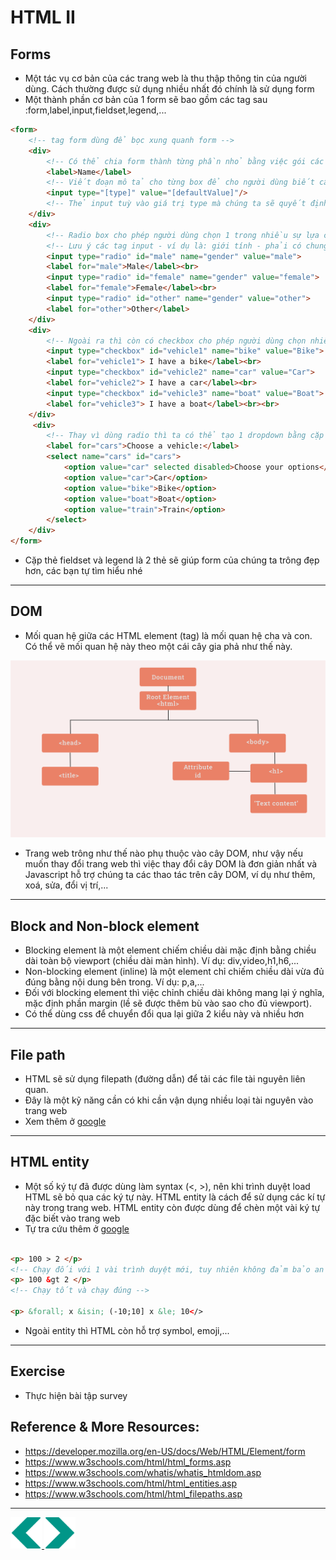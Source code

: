 # HTML II
## Forms
- Một tác vụ cơ bản của các trang web là thu thập thông tin của người dùng. Cách thường được sử dụng nhiều nhất đó chính là sử dụng form
- Một thành phần cơ bản của 1 form sẽ bao gồm các tag sau :form,label,input,fieldset,legend,...
```html
<form>
    <!-- tag form dùng để bọc xung quanh form -->
    <div>
        <!-- Có thể chia form thành từng phần nhỏ bằng việc gói các phần vào tag div (dễ sử dụng flex box) -->
        <label>Name</label>
        <!-- Viết đoạn mô tả cho từng box để cho người dùng biết cần phải nhập gì -->
        <input type="[type]" value="[defaultValue]"/>
        <!-- Thẻ input tuỳ vào giá trị type mà chúng ta sẽ quyết định loại hình dạng, thông thường thì sẽ là một ô nhập text , value là giá trị định sẵn, placeholder là dòng chữ xám khi bạn nhập gì đó thì dòng chữ đó sẽ biến mất. Nếu type là button/submit nên có giá trị value là từ hiển thị ở trên nút -->
    </div>
    <div>
        <!-- Radio box cho phép người dùng chọn 1 trong nhiều sự lựa chọn -->
        <!-- Lưu ý các tag input - ví dụ là: giới tính - phải có chung giá trị của thuộc tính name. Như vậy user sẽ chỉ chọn được 1 trong nhiều. -->
        <input type="radio" id="male" name="gender" value="male">
        <label for="male">Male</label><br>
        <input type="radio" id="female" name="gender" value="female">
        <label for="female">Female</label><br>
        <input type="radio" id="other" name="gender" value="other">
        <label for="other">Other</label>
    </div>
    <div>
        <!-- Ngoài ra thì còn có checkbox cho phép người dùng chọn nhiều hơn 1  -->
        <input type="checkbox" id="vehicle1" name="bike" value="Bike">
        <label for="vehicle1"> I have a bike</label><br>
        <input type="checkbox" id="vehicle2" name="car" value="Car">
        <label for="vehicle2"> I have a car</label><br>
        <input type="checkbox" id="vehicle3" name="boat" value="Boat">
        <label for="vehicle3"> I have a boat</label><br><br>
    </div>
     <div>
        <!-- Thay vì dùng radio thì ta có thể tạo 1 dropdown bằng cặp thẻ select và option  -->
        <label for="cars">Choose a vehicle:</label>
        <select name="cars" id="cars">
            <option value="car" selected disabled>Choose your options</option>
            <option value="car">Car</option>
            <option value="bike">Bike</option>
            <option value="boat">Boat</option>
            <option value="train">Train</option>
        </select>
    </div>
</form>
```
- Cặp thẻ fieldset và legend là 2 thẻ sẽ giúp form của chúng ta trông đẹp hơn, các bạn tự tìm hiểu nhé

---

## DOM
- Mối quan hệ giữa các HTML element (tag) là mối quan hệ cha và con. Có thể vẽ mối quan hệ này theo một cái cây gia phả như thế này.

<img src="../sources/C4EJS-Lecture 2.1.png" alt="dom">

- Trang web trông như thế nào phụ thuộc vào cây DOM, như vậy nếu muốn thay đổi trang web thì việc thay đổi cây DOM là đơn giản nhất và Javascript hỗ trợ chúng ta các thao tác trên cây DOM, ví dụ như thêm, xoá, sửa, đổi vị trí,...
---

## Block and Non-block element
- Blocking element là một element chiếm chiều dài mặc định bằng chiều dài toàn bộ viewport (chiều dài màn hình). Ví dụ: div,video,h1,h6,...
- Non-blocking element (inline) là một element chỉ chiếm chiều dài vừa đủ đúng bằng nội dung bên trong. Ví dụ: p,a,...
- Đối với blocking element thì việc chỉnh chiều dài không mang lại ý nghĩa, mặc định phần margin (lề sẽ được thêm bù vào sao cho đủ viewport). 
- Có thể dùng css để chuyển đổi qua lại giữa 2 kiểu này và nhiều hơn
---

## File path
- HTML sẽ sử dụng filepath (đường dẫn) để tải các file tài nguyên liên quan.
- Đây là một kỹ năng cần có khi cần vận dụng nhiều loại tài nguyên vào trang web
- Xem thêm ở [google](https://www.w3schools.com/html/html_filepaths.asp)
---

## HTML entity
- Một số ký tự đã được dùng làm syntax (<, >), nên khi trình duyệt load HTML sẽ bỏ qua các ký tự này. HTML entity là cách để sử dụng các kí tự này trong trang web. HTML entity còn được dùng để chèn một vài ký tự đặc biết vào trang web
- Tự tra cứu thêm ở [google](https://www.w3schools.com/charsets/ref_utf_symbols.asp)
```html

<p> 100 > 2 </p>
<!-- Chạy đối với 1 vài trình duyệt mới, tuy nhiên không đảm bảo an toàn -->
<p> 100 &gt 2 </p>
<!-- Chạy tốt và chạy đúng -->

<p> &forall; x &isin; (-10;10] x &le; 10</>
```
- Ngoài entity thì HTML còn hỗ trợ symbol, emoji,...
---
## Exercise
- Thực hiện bài tập survey

## Reference & More Resources: 
* https://developer.mozilla.org/en-US/docs/Web/HTML/Element/form
* https://www.w3schools.com/html/html_forms.asp
* https://www.w3schools.com/whatis/whatis_htmldom.asp
* https://www.w3schools.com/html/html_entities.asp
* https://www.w3schools.com/html/html_filepaths.asp
---
<div>
<a href="./Lecture-09.3.Lexical.md">
    <img width=50 src="../sources/left-arrow.svg" >
</a>
<a href="./Lecture-05.2.Values-Variable-DataType.md">
    <img  width=50 src="../sources/right-arrow.svg">
    </a>
</div>
